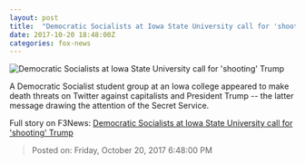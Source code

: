 ```yaml
---
layout: post
title:  "Democratic Socialists at Iowa State University call for 'shooting' Trump"
date: 2017-10-20 18:48:00Z
categories: fox-news
---
```


![Democratic Socialists at Iowa State University call for 'shooting' Trump](http://a57.foxnews.com/images.foxnews.com/content/fox-news/us/2017/10/20/democratic-socialists-at-iowa-state-university-call-for-shooting-trump/_jcr_content/article-text/article-par-3/inline_spotlight_ima/image.img.jpg/612/344/1508521586761.jpg?ve=1&tl=1)

A Democratic Socialist student group at an Iowa college appeared to make death threats on Twitter against capitalists and President Trump -- the latter message drawing the attention of the Secret Service.


Full story on F3News: [Democratic Socialists at Iowa State University call for 'shooting' Trump](http://www.f3nws.com/n/CFAgXG)

> Posted on: Friday, October 20, 2017 6:48:00 PM
